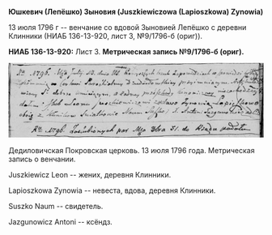 **Юшкевич (Лепёшко) Зыновия (Juszkiewiczowa (Lapioszkowa) Zynowia)**

13 июля 1796 г -- венчание со вдовой Зыновией Лепёшко с деревни Клинники
(НИАБ 136-13-920, лист 3, №9/1796-б (ориг)).

**НИАБ 136-13-920:** Лист 3. **Метрическая запись №9/1796-б (ориг).**

![](./media/3d1494637391f353afe817677926ea2ea5548607.png)

Дедиловичская Покровская церковь. 13 июля 1796 года. Метрическая запись
о венчании.

Juszkiewicz Leon -- жених, деревня Клинники.

Lapioszkowa Zynowia -- невеста, вдова, деревня Клинники.

Suszko Naum -- свидетель.

Jazgunowicz Antoni -- ксёндз.
